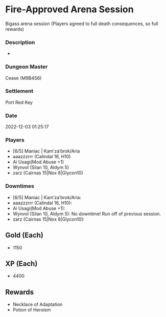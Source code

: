 # Fire-Approved Arena Session
Bigass arena session (Players agreed to full death consequences, so full rewards)
### Description
-
### Dungeon Master
Cease (M9B4S6)
### Settlement
Port Red Key
### Date
2022-12-03 01:25:17
### Players
* [6/5] Maniac | Kam’za’brok/Aria
* aaazzzrrr (Calindal 16, H10)
* Ai Usagi(Mod Abuse +1)
* Wynvol (Silan 10, Aldym 5)
* zarz (Cairnas 15|Nox 8|Glycon10)
### Downtimes
* [6/5] Maniac | Kam’za’brok/Aria: 
* aaazzzrrr (Calindal 16, H10): 
* Ai Usagi(Mod Abuse +1): 
* Wynvol (Silan 10, Aldym 5): No downtime! Run off of previous session.
* zarz (Cairnas 15|Nox 8|Glycon10): 
## Gold (Each)
* 1150
## XP (Each)
* 4400
## Rewards
* Necklace of Adaptation 
* Potion of Heroism